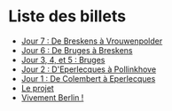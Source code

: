 Liste des billets
=================

- [Jour 7 : De Breskens à Vrouwenpolder](/berlin/jour-7-de-breskens-a-vrouwenpolder.html)
- [Jour 6 : De Bruges à Breskens](/berlin/jour-6-de-bruges-a-breskens.html)
- [Jour 3, 4, et 5 : Bruges](/berlin/jour-3-4-et-5-bruges.html)
- [Jour 2 : D'Eperlecques à Pollinkhove](/berlin/jour-2-deperlecques-a-pollinkhove.html)
- [Jour 1 : De Colembert à Eperlecques](/berlin/jour-1-de-colembert-a-eperlecques.html)
- [Le projet](/berlin/le-projet.html)
- [Vivement Berlin !](/berlin/vivement-berlin.html)

